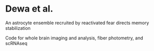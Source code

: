 # Dewa et al.

An astrocyte ensemble recruited by reactivated fear directs memory stabilization

Code for whole brain imaging and analysis, fiber photometry, and scRNAseq
